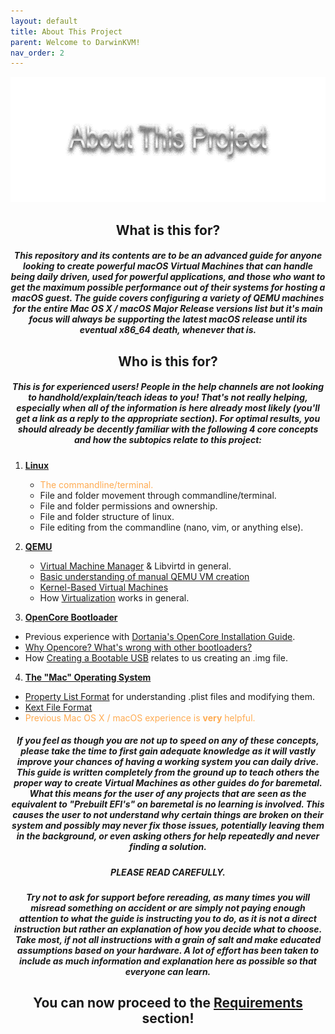 ```yaml
---
layout: default
title: About This Project
parent: Welcome to DarwinKVM!
nav_order: 2
---
```


<p align="center">
  <img width="650" height="200" src="../../assets/HeaderAboutThisProject.png">
</p>

<h2 align="center">What is this for?</h2>

<h5 align="center">This repository and its contents are to be an advanced guide for anyone looking to create powerful macOS Virtual Machines that can handle being daily driven, used for powerful applications, and those who want to get the maximum possible performance out of their systems for hosting a macOS guest. The guide covers configuring a variety of QEMU machines for the entire Mac OS X / macOS Major Release versions list but it's main focus will always be supporting the latest macOS release until its eventual x86_64 death, whenever that is.</h5>

<h2 align="center">Who is this for?</h2>

<h5 align="center">This is for experienced users! People in the help channels are not looking to handhold/explain/teach ideas to you! That's not really helping, especially when all of the information is here already most likely (you'll get a link as a reply to the appropriate section). For optimal results, you should already be decently familiar with the following 4 core concepts and how the subtopics relate to this project:</h5>

1. [**Linux**](https://en.wikipedia.org/wiki/Linux)
   - <span style="color: #ffab52;">The commandline/terminal.</span>
   - File and folder movement through commandline/terminal.
   - File and folder permissions and ownership.
   - File and folder structure of linux.
   - File editing from the commandline (nano, vim, or anything else).

2. [**QEMU**](https://www.qemu.org/)
   - [Virtual Machine Manager](https://virt-manager.org/) & Libvirtd in general.
   - [Basic understanding of manual QEMU VM creation](https://www.qemu.org/docs/master/)
   - [Kernel-Based Virtual Machines](https://en.wikipedia.org/wiki/Kernel-based_Virtual_Machine)
   - How [Virtualization](https://en.wikipedia.org/wiki/Virtualization) works in general.

3. [**OpenCore Bootloader**](https://github.com/acidanthera/OpenCorePkg)
  - Previous experience with [Dortania's OpenCore Installation Guide](https://dortania.github.io/OpenCore-Install-Guide/).
  - [Why Opencore? What's wrong with other bootloaders?](https://dortania.github.io/OpenCore-Install-Guide/why-oc.html)
  - How [Creating a Bootable USB](https://dortania.github.io/OpenCore-Install-Guide/installer-guide/) relates to us creating an .img file.

4. [**The "Mac" Operating System**](https://en.wikipedia.org/wiki/MacOS)
  - [Property List Format](https://en.wikipedia.org/wiki/Property_list) for understanding .plist files and modifying them.
  - [Kext File Format](http://www.macbreaker.com/2012/01/what-are-kexts.html#:~:text=Kext%20files%20are%20essentially%20drivers,loaded%20when%20your%20computer%20boots.)
  - <span style="color: #ffab52;">Previous Mac OS X / macOS experience is <b>very</b> helpful.</span>

<h5 align="center">If you feel as though you are not up to speed on any of these concepts, please take the time to first gain adequate knowledge as it will vastly improve your chances of having a working system you can daily drive. This guide is written completely from the ground up to teach others the proper way to create Virtual Machines as other guides do for baremetal. What this means for the user of any projects that are seen as the equivalent to "Prebuilt EFI's" on baremetal is no learning is involved. This causes the user to not understand why certain things are broken on their system and possibly may never fix those issues, potentially leaving them in the background, or even asking others for help repeatedly and never finding a solution.</h5>

<h5 align="center"><b>PLEASE READ CAREFULLY</b>.</h5>

<h5 align="center">Try not to ask for support before rereading, as many times you will misread something on accident or are simply not paying enough attention to what the guide is instructing you to do, as it is not a direct instruction but rather an explanation of how you decide what to choose. Take most, if not all instructions with a grain of salt and make educated assumptions based on your hardware. A lot of effort has been taken to include as much information and explanation here as possible so that everyone can learn.</h5>

<h2 align="center">You can now proceed to the <a href="02-Requirements.html">Requirements</a> section!</h2>
